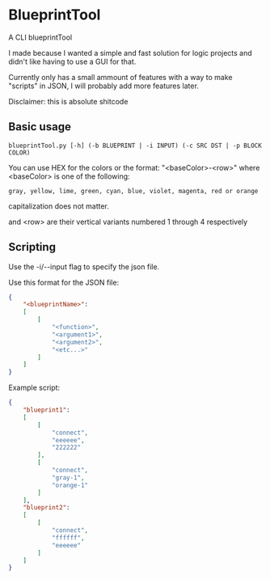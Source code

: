 
# BlueprintTool
A CLI blueprintTool

I made because I wanted a simple and fast solution for logic projects and didn't like having to use a GUI for that.

Currently only has a small ammount of features with a way to make "scripts" in JSON, I will probably add more features later.

Disclaimer: this is absolute shitcode

## Basic usage
```
blueprintTool.py [-h] (-b BLUEPRINT | -i INPUT) (-c SRC DST | -p BLOCK COLOR)
```
You can use HEX for the colors or the format: "\<baseColor>-\<row>" where \<baseColor> is one of the following:

`gray, yellow, lime, green, cyan, blue, violet, magenta, red or orange`

capitalization does not matter.

and \<row> are their vertical variants numbered 1 through 4 respectively 
## Scripting
Use the -i/-\-input flag to specify the json file.

Use this format for the JSON file:
```json
{
	"<blueprintName>":
	[
		[
			"<function>",
			"<argument1>",
			"<argument2>",
			"<etc...>"
		]
	]
}
```
Example script:
```json
{
	"blueprint1":
	[
		[
			"connect",
			"eeeeee",
			"222222"
		],
		[
			"connect",
			"gray-1",
			"orange-1"
		]
	],
	"blueprint2":
	[
		[
			"connect",
			"ffffff",
			"eeeeee"
		]
	]
}
```